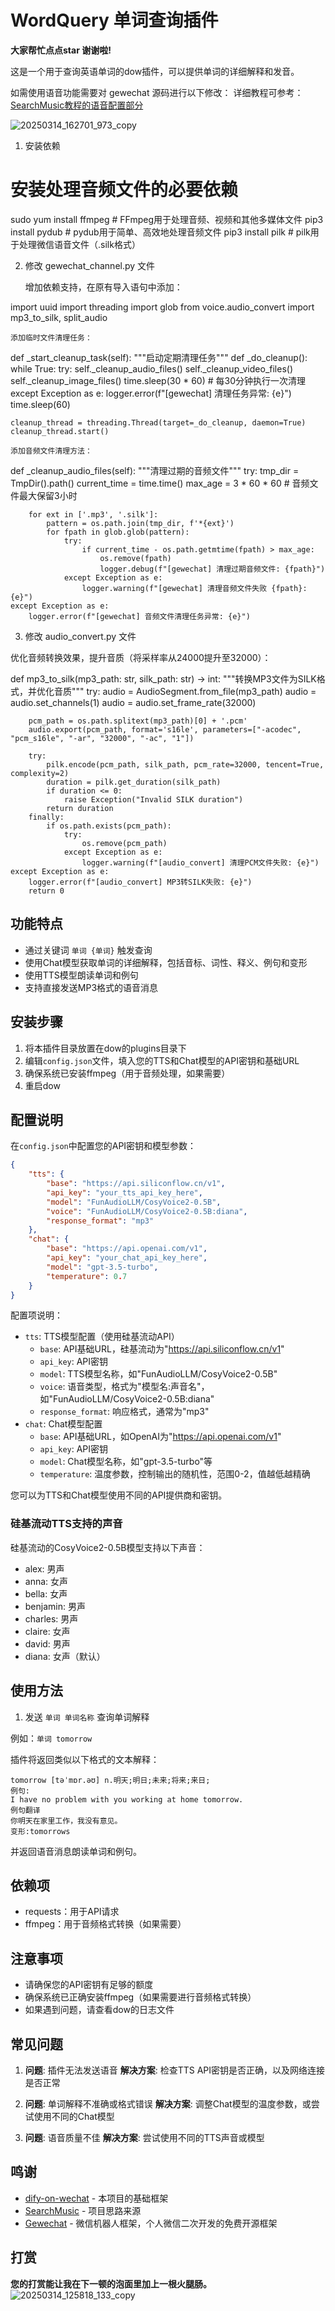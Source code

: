 # WordQuery 单词查询插件

**大家帮忙点点star 谢谢啦!**

这是一个用于查询英语单词的dow插件，可以提供单词的详细解释和发音。

如需使用语音功能需要对 gewechat 源码进行以下修改： 详细教程可参考：[SearchMusic教程的语音配置部分](https://rq4rfacax27.feishu.cn/wiki/L4zFwQmbKiZezlkQ26jckBkcnod?fromScene=spaceOverview)


![20250314_162701_973_copy](https://github.com/user-attachments/assets/827a3a79-fb80-4700-9633-abfb2e9ad5c8)




1. 安装依赖

# 安装处理音频文件的必要依赖
sudo yum install ffmpeg   # FFmpeg用于处理音频、视频和其他多媒体文件
pip3 install pydub        # pydub用于简单、高效地处理音频文件
pip3 install pilk         # pilk用于处理微信语音文件（.silk格式）

2. 修改 gewechat_channel.py 文件

    增加依赖支持，在原有导入语句中添加：

import uuid
import threading
import glob
from voice.audio_convert import mp3_to_silk, split_audio

    添加临时文件清理任务：

def _start_cleanup_task(self):
    """启动定期清理任务"""
    def _do_cleanup():
        while True:
            try:
                self._cleanup_audio_files()
                self._cleanup_video_files()
                self._cleanup_image_files()
                time.sleep(30 * 60)  # 每30分钟执行一次清理
            except Exception as e:
                logger.error(f"[gewechat] 清理任务异常: {e}")
                time.sleep(60)

    cleanup_thread = threading.Thread(target=_do_cleanup, daemon=True)
    cleanup_thread.start()

    添加音频文件清理方法：

def _cleanup_audio_files(self):
    """清理过期的音频文件"""
    try:
        tmp_dir = TmpDir().path()
        current_time = time.time()
        max_age = 3 * 60 * 60  # 音频文件最大保留3小时

        for ext in ['.mp3', '.silk']:
            pattern = os.path.join(tmp_dir, f'*{ext}')
            for fpath in glob.glob(pattern):
                try:
                    if current_time - os.path.getmtime(fpath) > max_age:
                        os.remove(fpath)
                        logger.debug(f"[gewechat] 清理过期音频文件: {fpath}")
                except Exception as e:
                    logger.warning(f"[gewechat] 清理音频文件失败 {fpath}: {e}")
    except Exception as e:
        logger.error(f"[gewechat] 音频文件清理任务异常: {e}")

3. 修改 audio_convert.py 文件

优化音频转换效果，提升音质（将采样率从24000提升至32000）：

def mp3_to_silk(mp3_path: str, silk_path: str) -> int:
    """转换MP3文件为SILK格式，并优化音质"""
    try:
        audio = AudioSegment.from_file(mp3_path)
        audio = audio.set_channels(1)
        audio = audio.set_frame_rate(32000)
        
        pcm_path = os.path.splitext(mp3_path)[0] + '.pcm'
        audio.export(pcm_path, format='s16le', parameters=["-acodec", "pcm_s16le", "-ar", "32000", "-ac", "1"])
        
        try:
            pilk.encode(pcm_path, silk_path, pcm_rate=32000, tencent=True, complexity=2)
            duration = pilk.get_duration(silk_path)
            if duration <= 0:
                raise Exception("Invalid SILK duration")
            return duration
        finally:
            if os.path.exists(pcm_path):
                try:
                    os.remove(pcm_path)
                except Exception as e:
                    logger.warning(f"[audio_convert] 清理PCM文件失败: {e}")
    except Exception as e:
        logger.error(f"[audio_convert] MP3转SILK失败: {e}")
        return 0



## 功能特点

- 通过关键词 `单词 {单词}` 触发查询
- 使用Chat模型获取单词的详细解释，包括音标、词性、释义、例句和变形
- 使用TTS模型朗读单词和例句
- 支持直接发送MP3格式的语音消息

## 安装步骤

1. 将本插件目录放置在dow的plugins目录下
2. 编辑`config.json`文件，填入您的TTS和Chat模型的API密钥和基础URL
3. 确保系统已安装ffmpeg（用于音频处理，如果需要）
4. 重启dow

## 配置说明

在`config.json`中配置您的API密钥和模型参数：

```json
{
    "tts": {
        "base": "https://api.siliconflow.cn/v1",
        "api_key": "your_tts_api_key_here",
        "model": "FunAudioLLM/CosyVoice2-0.5B",
        "voice": "FunAudioLLM/CosyVoice2-0.5B:diana",
        "response_format": "mp3"
    },
    "chat": {
        "base": "https://api.openai.com/v1",
        "api_key": "your_chat_api_key_here",
        "model": "gpt-3.5-turbo",
        "temperature": 0.7
    }
}
```

配置项说明：
- `tts`: TTS模型配置（使用硅基流动API）
  - `base`: API基础URL，硅基流动为"https://api.siliconflow.cn/v1"
  - `api_key`: API密钥
  - `model`: TTS模型名称，如"FunAudioLLM/CosyVoice2-0.5B"
  - `voice`: 语音类型，格式为"模型名:声音名"，如"FunAudioLLM/CosyVoice2-0.5B:diana"
  - `response_format`: 响应格式，通常为"mp3"
- `chat`: Chat模型配置
  - `base`: API基础URL，如OpenAI为"https://api.openai.com/v1"
  - `api_key`: API密钥
  - `model`: Chat模型名称，如"gpt-3.5-turbo"等
  - `temperature`: 温度参数，控制输出的随机性，范围0-2，值越低越精确

您可以为TTS和Chat模型使用不同的API提供商和密钥。

### 硅基流动TTS支持的声音

硅基流动的CosyVoice2-0.5B模型支持以下声音：
- alex: 男声
- anna: 女声
- bella: 女声
- benjamin: 男声
- charles: 男声
- claire: 女声
- david: 男声
- diana: 女声（默认）

## 使用方法

1. 发送 `单词 单词名称` 查询单词解释

例如：`单词 tomorrow`


插件将返回类似以下格式的文本解释：

```
tomorrow [təˈmɒr.əʊ] n.明天;明日;未来;将来;来日;
例句:
I have no problem with you working at home tomorrow.
例句翻译
你明天在家里工作，我没有意见。
变形:tomorrows
```
并返回语音消息朗读单词和例句。

## 依赖项

- requests：用于API请求
- ffmpeg：用于音频格式转换（如果需要）

## 注意事项

- 请确保您的API密钥有足够的额度
- 确保系统已正确安装ffmpeg（如果需要进行音频格式转换）
- 如果遇到问题，请查看dow的日志文件

## 常见问题

1. **问题**: 插件无法发送语音
   **解决方案**: 检查TTS API密钥是否正确，以及网络连接是否正常

2. **问题**: 单词解释不准确或格式错误
   **解决方案**: 调整Chat模型的温度参数，或尝试使用不同的Chat模型

3. **问题**: 语音质量不佳
   **解决方案**: 尝试使用不同的TTS声音或模型



## 鸣谢
- [dify-on-wechat](https://github.com/hanfangyuan4396/dify-on-wechat) - 本项目的基础框架
- [SearchMusic](https://github.com/Lingyuzhou111/SearchMusic) - 项目思路来源
- [Gewechat](https://github.com/Devo919/Gewechat) - 微信机器人框架，个人微信二次开发的免费开源框架 


## 打赏

**您的打赏能让我在下一顿的泡面里加上一根火腿肠。**
![20250314_125818_133_copy](https://github.com/user-attachments/assets/33df0129-c322-4b14-8c41-9dc78618e220)

